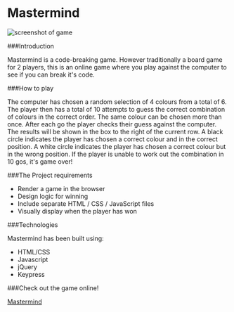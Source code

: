 # Mastermind

![screenshot of game](https://pbs.twimg.com/media/CetfvJAWEAIC21_.jpg)

###Introduction

Mastermind is a code-breaking game. However traditionally a board game for 2 players, this is an online game where you play against the computer to see if you can break it's code.


###How to play

The computer has chosen a random selection of 4 colours from a total of 6.
The player then has a total of 10 attempts to guess the correct combination of colours in the correct order.
The same colour can be chosen more than once.
After each go the player checks their guess against the computer.  The results will be shown in the box to the right of the current row.
A black circle indicates the player has chosen a correct colour and in the correct position.
A white circle indicates the player has chosen a correct colour but in the wrong position.
If the player is unable to work out the combination in 10 gos, it's game over!


###The Project requirements

* Render a game in the browser
* Design logic for winning
* Include separate HTML / CSS / JavaScript files
* Visually display when the player has won


###Technologies

Mastermind has been built using:
* HTML/CSS
* Javascript
* jQuery
* Keypress

###Check out the game online!

[Mastermind](https://evening-scrubland-12635.herokuapp.com/)




